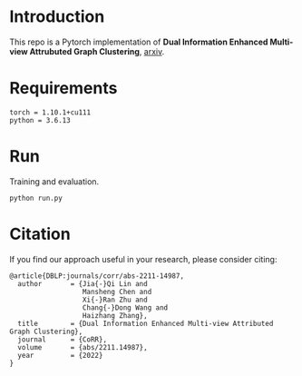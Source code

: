 # Introduction
This repo is a Pytorch implementation of **Dual Information Enhanced Multi-view Attrubuted Graph Clustering**, [arxiv](https://arxiv.org/abs/2211.14987).

# Requirements

```
torch = 1.10.1+cu111
python = 3.6.13
```

# Run

Training and evaluation.

```run
python run.py
```


# Citation

If you find our approach useful in your research, please consider citing:

```
@article{DBLP:journals/corr/abs-2211-14987,
  author       = {Jia{-}Qi Lin and
                  Mansheng Chen and
                  Xi{-}Ran Zhu and
                  Chang{-}Dong Wang and
                  Haizhang Zhang},
  title        = {Dual Information Enhanced Multi-view Attributed Graph Clustering},
  journal      = {CoRR},
  volume       = {abs/2211.14987},
  year         = {2022}
}
```
